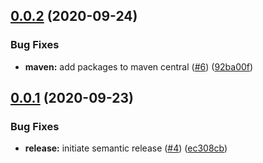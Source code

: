 ## [0.0.2](https://github.com/IBM/vpc-java-sdk/compare/0.0.1...0.0.2) (2020-09-24)


### Bug Fixes

* **maven:** add packages to maven central ([#6](https://github.com/IBM/vpc-java-sdk/issues/6)) ([92ba00f](https://github.com/IBM/vpc-java-sdk/commit/92ba00f52cedab813faf5a826a82ed637490cba3))

## [0.0.1](https://github.com/IBM/vpc-java-sdk/compare/0.0.0...0.0.1) (2020-09-23)


### Bug Fixes

* **release:** initiate semantic release ([#4](https://github.com/IBM/vpc-java-sdk/issues/4)) ([ec308cb](https://github.com/IBM/vpc-java-sdk/commit/ec308cbedcde6d33343518e95da08dabfc7ebddf))
